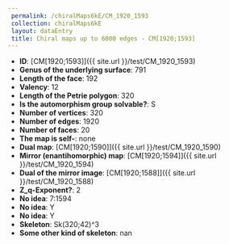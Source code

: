 ```yaml
--- 
 permalink: /chiralMaps6kE/CM_1920_1593 
 collection: chiralMaps6kE
 layout: dataEntry
 title: Chiral maps up to 6000 edges - CM[1920;1593]
---
```


- **ID**: [CM[1920;1593]]({{ site.url }}/test/CM_1920_1593)
- **Genus of the underlying surface**: 791
- **Length of the face**: 192
- **Valency**: 12
- **Length of the Petrie polygon**: 320
- **Is the automorphism group solvable?**: S
- **Number of vertices**: 320
- **Number of edges**: 1920
- **Number of faces**: 20
- **The map is self-**: none
- **Dual map**: [CM[1920;1590]]({{ site.url }}/test/CM_1920_1590)
- **Mirror (enantihomorphic) map**: [CM[1920;1594]]({{ site.url }}/test/CM_1920_1594)
- **Dual of the mirror image**: [CM[1920;1588]]({{ site.url }}/test/CM_1920_1588)
- **Z_q-Exponent?**: 2
- **No idea**:  7:1594
- **No idea**: Y
- **No idea**: Y
- **Skeleton**: Sk(320;42)^3
- **Some other kind of skeleton**: nan
